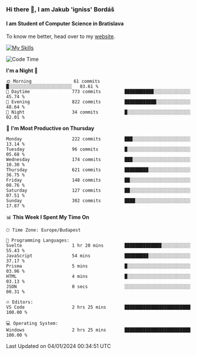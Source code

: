 ### Hi there 👋, I am Jakub 'igniss' Bordáš

#### I am Student of Computer Science in Bratislava
To know me better, head over to my [website](https://bordas.sk).

[![My Skills](https://skillicons.dev/icons?i=js,html,css,figma,svelte,java,kotlin,python,postgresql,typescript,nest,nodejs)](https://bordas.sk)


<!--START_SECTION:waka-->
![Code Time](http://img.shields.io/badge/Code%20Time-1%2C322%20hrs%2021%20mins-blue)

**I'm a Night 🦉** 

```text
🌞 Morning                61 commits          █░░░░░░░░░░░░░░░░░░░░░░░░   03.61 % 
🌆 Daytime                773 commits         ███████████░░░░░░░░░░░░░░   45.74 % 
🌃 Evening                822 commits         ████████████░░░░░░░░░░░░░   48.64 % 
🌙 Night                  34 commits          █░░░░░░░░░░░░░░░░░░░░░░░░   02.01 % 
```
📅 **I'm Most Productive on Thursday** 

```text
Monday                   222 commits         ███░░░░░░░░░░░░░░░░░░░░░░   13.14 % 
Tuesday                  96 commits          █░░░░░░░░░░░░░░░░░░░░░░░░   05.68 % 
Wednesday                174 commits         ███░░░░░░░░░░░░░░░░░░░░░░   10.30 % 
Thursday                 621 commits         █████████░░░░░░░░░░░░░░░░   36.75 % 
Friday                   148 commits         ██░░░░░░░░░░░░░░░░░░░░░░░   08.76 % 
Saturday                 127 commits         ██░░░░░░░░░░░░░░░░░░░░░░░   07.51 % 
Sunday                   302 commits         ████░░░░░░░░░░░░░░░░░░░░░   17.87 % 
```


📊 **This Week I Spent My Time On** 

```text
🕑︎ Time Zone: Europe/Budapest

💬 Programming Languages: 
Svelte                   1 hr 20 mins        ██████████████░░░░░░░░░░░   55.43 % 
JavaScript               54 mins             █████████░░░░░░░░░░░░░░░░   37.17 % 
Prisma                   5 mins              █░░░░░░░░░░░░░░░░░░░░░░░░   03.96 % 
HTML                     4 mins              █░░░░░░░░░░░░░░░░░░░░░░░░   03.13 % 
JSON                     0 secs              ░░░░░░░░░░░░░░░░░░░░░░░░░   00.31 % 

🔥 Editors: 
VS Code                  2 hrs 25 mins       █████████████████████████   100.00 % 

💻 Operating System: 
Windows                  2 hrs 25 mins       █████████████████████████   100.00 % 
```


 Last Updated on 04/01/2024 00:34:51 UTC
<!--END_SECTION:waka-->
